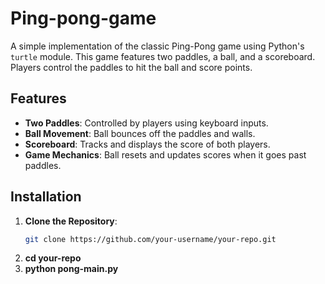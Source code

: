 # Ping-pong-game

A simple implementation of the classic Ping-Pong game using Python's `turtle` module. This game features two paddles, a ball, and a scoreboard. Players control the paddles to hit the ball and score points.

## Features

- **Two Paddles**: Controlled by players using keyboard inputs.
- **Ball Movement**: Ball bounces off the paddles and walls.
- **Scoreboard**: Tracks and displays the score of both players.
- **Game Mechanics**: Ball resets and updates scores when it goes past paddles.

## Installation

1. **Clone the Repository**:
   ```bash
   git clone https://github.com/your-username/your-repo.git
2. **cd your-repo**
3. **python pong-main.py**

